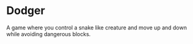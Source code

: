 # Dodger 

A game where you control a snake like creature and move up and down while avoiding dangerous blocks.
